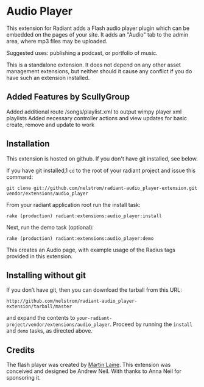 Audio Player
============

This extension for Radiant adds a Flash audio player plugin which can be embedded on the pages of your site. It adds an "Audio" tab to the admin area, where mp3 files may be uploaded. 

Suggested uses: publishing a podcast, or portfolio of music.

This is a standalone extension. It does not depend on any other asset management extensions, but neither should it cause any conflict if you do have such an extension installed.

Added Features by ScullyGroup
-----------------------------

Added additional route /songs/playlist.xml to output wimpy player xml playlists
Added necessary controller actions and view updates for basic create, remove and update to work

Installation
------------

This extension is hosted on github. If you don't have git installed, see below. 

If you have git installed,1 `cd` to the root of your radiant project and issue this command: 

    git clone git://github.com/nelstrom/radiant-audio_player-extension.git vendor/extensions/audio_player

From your radiant application root run the install task:

    rake (production) radiant:extensions:audio_player:install

Next, run the demo task (optional):

    rake (production) radiant:extensions:audio_player:demo

This creates an Audio page, with example usage of the Radius tags provided in this extension.

Installing without git
----------------------

If you don’t have git, then you can download the tarball from this URL:

    http://github.com/nelstrom/radiant-audio_player-extension/tarball/master

and expand the contents to `your-radiant-project/vendor/extensions/audio_player`. Proceed by running the `install` and `demo` tasks, as directed above.

Credits
-------

The flash player was created by [Martin Laine][1].
This extension was conceived and designed be Andrew Neil. With thanks to Anna Neil for sponsoring it.

[1]: http://www.1pixelout.net/code/audio-player-wordpress-plugin/